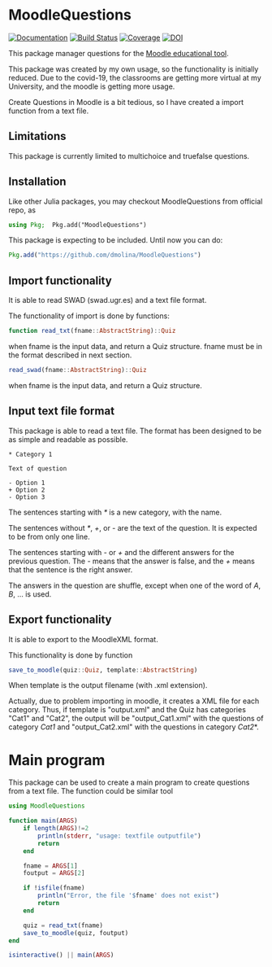 # MoodleQuestions

[![Documentation](https://github.com/dmolina/MoodleQuestions.jl/workflows/Documentation/badge.svg)](https://dmolina.github.io/MoodleQuestions.jl/dev)
[![Build Status](https://travis-ci.com/dmolina/MoodleQuestions.jl.svg?branch=master)](https://travis-ci.com/dmolina/MoodleQuestions.jl)
[![Coverage](https://codecov.io/gh/dmolina/MoodleQuestions.jl/branch/master/graph/badge.svg)](https://codecov.io/gh/dmolina/MoodleQuestions.jl)
[![DOI](https://zenodo.org/badge/249694680.svg)](https://zenodo.org/badge/latestdoi/249694680)

This package manager questions for the [Moodle educational
tool](https://moodle.org/).

This package was created by my own usage, so the functionality is initially
reduced. Due to the covid-19, the classrooms are getting more virtual at my
University, and the moodle is getting more usage.

Create Questions in Moodle is a bit tedious, so I have created a import function
from a text file. 

## Limitations

This package is currently limited to multichoice and truefalse questions.

## Installation

Like other Julia packages, you may checkout MoodleQuestions from official repo, as

```julia
using Pkg;  Pkg.add("MoodleQuestions")
```

This package is expecting to be included. Until now you can do:

```julia
Pkg.add("https://github.com/dmolina/MoodleQuestions")
```

## Import functionality

It is able to read SWAD (swad.ugr.es) and a text file format. 

The functionality of import is done by functions:

```julia
function read_txt(fname::AbstractString)::Quiz
```

when fname is the input data, and return a Quiz structure. 
fname must be in the format described in next section.

```julia
read_swad(fname::AbstractString)::Quiz
```

when fname is the input data, and return a Quiz structure. 

## Input text file format

This package is able to read a text file. The format has been designed to be as
simple and readable as possible. 

```text
* Category 1

Text of question

- Option 1
+ Option 2
- Option 3
```

The sentences starting with *\** is a new category, with the name.

The sentences without *\**, *+*, or *-* are the text of the question. It is
expected to be from only one line.

The sentences starting with *-* or *+* and the different answers for the
previous question. The *-* means that the answer is false, and the *+* means
that the sentence is the right answer.

The answers in the question are shuffle, except when one of the word of *A*,
*B*, ... is used. 

## Export functionality

It is able to export to the MoodleXML format. 

This functionality is done by function 

```julia
save_to_moodle(quiz::Quiz, template::AbstractString)
```

When template is the output filename (with .xml extension). 

Actually, due to problem importing in moodle, it creates a XML file for each
category. Thus, if template is "output.xml" and the Quiz has categories "Cat1"
and "Cat2", the output will be "output_Cat1.xml" with the questions of category
*Cat1* and "output_Cat2.xml" with the questions in category *Cat2**.

# Main program

This package can be used to create a main program to create questions from a
text file. The function could be similar tool

```julia
using MoodleQuestions

function main(ARGS)
    if length(ARGS)!=2
        println(stderr, "usage: textfile outputfile")
        return
    end

    fname = ARGS[1]
    foutput = ARGS[2]

    if !isfile(fname)
        println("Error, the file '$fname' does not exist")
        return
    end

    quiz = read_txt(fname)
    save_to_moodle(quiz, foutput)
end

isinteractive() || main(ARGS)
```
